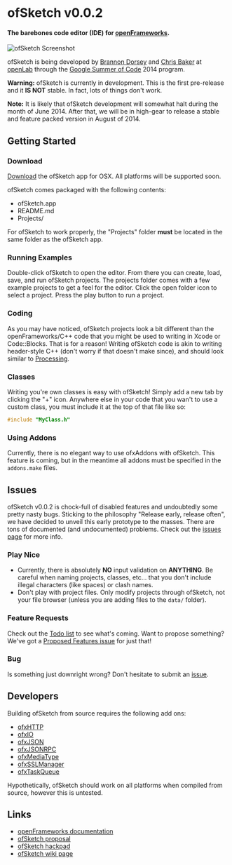 # ofSketch v0.0.2

#### The barebones code editor (IDE) for [openFrameworks](http://openframeworks.cc).


![ofSketch Screenshot](http://brannondorsey.com/images/ofsketch.png)

ofSketch is being developed by [Brannon Dorsey](http://brannondorsey.com) and [Chris Baker](http://christopherbaker.net) at [openLab](http://olab.io) through the [Google Summer of Code](https://developers.google.com/open-source/soc/?csw=1) 2014 program.

**Warning:** ofSketch is currently in development. This is the first pre-release and it __IS NOT__ stable. In fact, lots of things don't work.

**Note:** It is likely that ofSketch development will somewhat halt during the month of June 2014. After that, we will be in high-gear to release a stable and feature packed version in August of 2014.

## Getting Started

### Download

[Download](http://brannondorsey.com/hidden/ofsketch_v0.0.2_osx_release.zip) the ofSketch app for OSX. All platforms will be supported soon.

ofSketch comes packaged with the following contents:

- ofSketch.app
- README.md
- Projects/

For ofSketch to work properly, the "Projects" folder __must__ be located in the same folder as the ofSketch app.


### Running Examples

Double-click ofSketch to open the editor. From there you can create, load, save, and run ofSketch projects. The projects folder comes with a few example projects to get a feel for the editor. Click the open folder icon to select a project. Press the play button to run a project.

### Coding

As you may have noticed, ofSketch projects look a bit different than the openFrameworks/C++ code that you might be used to writing in Xcode or Code::Blocks. That is for a reason! Writing ofSketch code is akin to writing header-style C++ (don't worry if that doesn't make since), and should look similar to [Processing](http://processing.org/).

### Classes

Writing you're own classes is easy with ofSketch! Simply add a new tab by clicking the "+" icon. Anywhere else in your code that you wan't to use a custom class, you must include it at the top of that file like so:

```cpp
#include "MyClass.h"
```

### Using Addons

Currently, there is no elegant way to use ofxAddons with ofSketch. This feature is coming, but in the meantime all addons must be specified in the `addons.make` files. 

## Issues

ofSketch v0.0.2 is chock-full of disabled features and undoubtedly some pretty nasty bugs. Sticking to the philosophy "Release early, release often", we have decided to unveil this early prototype to the masses. There are tons of documented (and undocumented) problems. Check out the [issues page](https://github.com/brannondorsey/ofSketch/issues?state=open) for more info.

### Play Nice

- Currently, there is absolutely __NO__ input validation on __ANYTHING__. Be careful when naming projects, classes, etc... that you don't include illegal characters (like spaces) or clash names.
- Don't play with project files. Only modify projects through ofSketch, not your file browser (unless you are adding files to the `data/` folder).

### Feature Requests

Check out the [Todo list](https://github.com/brannondorsey/ofSketch/issues/1) to see what's coming. Want to propose something? We've got a [Proposed Features issue](https://github.com/brannondorsey/ofSketch/issues/2) for just that!

### Bug

Is something just downright wrong? Don't hesitate to submit an [issue](https://github.com/brannondorsey/ofSketch/issues?state=open).

## Developers

Building ofSketch from source requires the following add ons:

- [ofxHTTP](https://github.com/bakercp/ofxHTTP)
- [ofxIO](https://github.com/bakercp/ofxIO)
- [ofxJSON](https://github.com/bakercp/ofxJSON)
- [ofxJSONRPC](https://github.com/bakercp/ofxJSONRPC)
- [ofxMediaType](https://github.com/bakercp/ofxMediaType)
- [ofxSSLManager](https://github.com/bakercp/ofxSSLManager)
- [ofxTaskQueue](https://github.com/bakercp/ofxTaskQueue)

Hypothetically, ofSketch should work on all platforms when compiled from source, however this is untested.

## Links

- [openFrameworks documentation](http://openframeworks.cc/documentation/)
- [ofSketch proposal](https://docs.google.com/document/d/1YHX9v3iBmt7Y7WM1_NOZ7zus-woc8OE8lYB3epHrXII/edit?usp=sharing)
- [ofSketch hackpad](https://hackpad.com/collection/G6spIN6QLDT)
- [ofSketch wiki page](https://github.com/brannondorsey/ofSketch/wiki)

